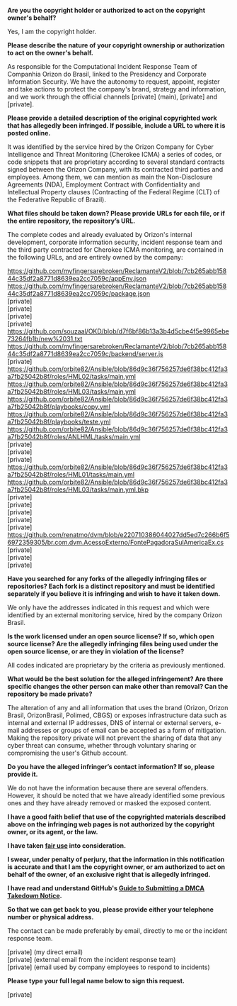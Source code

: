 **Are you the copyright holder or authorized to act on the copyright owner's behalf?**

Yes, I am the copyright holder.

**Please describe the nature of your copyright ownership or authorization to act on the owner's behalf.**

As responsible for the Computational Incident Response Team of Companhia Orizon do Brasil, linked to the Presidency and Corporate Information Security. We have the autonomy to request, appoint, register and take actions to protect the company's brand, strategy and information, and we work through the official channels [private] (main), [private] and [private].

**Please provide a detailed description of the original copyrighted work that has allegedly been infringed. If possible, include a URL to where it is posted online.**

It was identified by the service hired by the Orizon Company for Cyber Intelligence and Threat Monitoring (Cherokee ICMA) a series of codes, or code snippets that are proprietary according to several standard contracts signed between the Orizon Company, with its contracted third parties and employees. Among them, we can mention as main the Non-Disclosure Agreements (NDA), Employment Contract with Confidentiality and Intellectual Property clauses (Contracting of the Federal Regime (CLT) of the Federative Republic of Brazil).

**What files should be taken down? Please provide URLs for each file, or if the entire repository, the repository’s URL.**

The complete codes and already evaluated by Orizon's internal development, corporate information security, incident response team and the third party contracted for Cherokee ICMA monitoring, are contained in the following URLs, and are entirely owned by the company:

https://github.com/myfingersarebroken/ReclamanteV2/blob/7cb265abb15844c35df2a8771d8639ea2cc7059c/appEnv.json  
https://github.com/myfingersarebroken/ReclamanteV2/blob/7cb265abb15844c35df2a8771d8639ea2cc7059c/package.json  
[private]  
[private]  
[private]  
[private]  
https://github.com/souzaal/OKD/blob/d7f6bf86b13a3b4d5cbe4f5e9965ebe73264fb1b/new%2031.txt  
https://github.com/myfingersarebroken/ReclamanteV2/blob/7cb265abb15844c35df2a8771d8639ea2cc7059c/backend/server.js  
[private]  
https://github.com/orbite82/Ansible/blob/86d9c36f756257de6f38bc412fa3a7fb25042b8f/roles/HML02/tasks/main.yml  
https://github.com/orbite82/Ansible/blob/86d9c36f756257de6f38bc412fa3a7fb25042b8f/roles/HML03/tasks/main.yml  
https://github.com/orbite82/Ansible/blob/86d9c36f756257de6f38bc412fa3a7fb25042b8f/playbooks/copy.yml  
https://github.com/orbite82/Ansible/blob/86d9c36f756257de6f38bc412fa3a7fb25042b8f/playbooks/teste.yml  
https://github.com/orbite82/Ansible/blob/86d9c36f756257de6f38bc412fa3a7fb25042b8f/roles/ANLHML/tasks/main.yml  
[private]  
[private]  
[private]  
https://github.com/orbite82/Ansible/blob/86d9c36f756257de6f38bc412fa3a7fb25042b8f/roles/HML01/tasks/main.yml  
https://github.com/orbite82/Ansible/blob/86d9c36f756257de6f38bc412fa3a7fb25042b8f/roles/HML03/tasks/main.yml.bkp  
[private]  
[private]  
[private]  
[private]  
[private]  
https://github.com/renatmo/dvm/blob/e220710386044027dd5ed7c266b6f56972359305/br.com.dvm.AcessoExterno/FontePagadoraSulAmericaEx.cs  
[private]  
[private]  
[private]  

**Have you searched for any forks of the allegedly infringing files or repositories? Each fork is a distinct repository and must be identified separately if you believe it is infringing and wish to have it taken down.**

We only have the addresses indicated in this request and which were identified by an external monitoring service, hired by the company Orizon Brasil.

**Is the work licensed under an open source license? If so, which open source license? Are the allegedly infringing files being used under the open source license, or are they in violation of the license?**

All codes indicated are proprietary by the criteria as previously mentioned.

**What would be the best solution for the alleged infringement? Are there specific changes the other person can make other than removal? Can the repository be made private?**

The alteration of any and all information that uses the brand (Orizon, Orizon Brasil, OrizonBrasil, Polimed, CBGS) or exposes infrastructure data such as internal and external IP addresses, DNS of internal or external servers, e-mail addresses or groups of email can be accepted as a form of mitigation. Making the repository private will not prevent the sharing of data that any cyber threat can consume, whether through voluntary sharing or compromising the user's Github account.

**Do you have the alleged infringer’s contact information? If so, please provide it.**

We do not have the information because there are several offenders. However, it should be noted that we have already identified some previous ones and they have already removed or masked the exposed content.

**I have a good faith belief that use of the copyrighted materials described above on the infringing web pages is not authorized by the copyright owner, or its agent, or the law.**

**I have taken <a href="https://www.lumendatabase.org/topics/22">fair use</a> into consideration.**

**I swear, under penalty of perjury, that the information in this notification is accurate and that I am the copyright owner, or am authorized to act on behalf of the owner, of an exclusive right that is allegedly infringed.**

**I have read and understand GitHub's <a href="https://help.github.com/articles/guide-to-submitting-a-dmca-takedown-notice/">Guide to Submitting a DMCA Takedown Notice</a>.**

**So that we can get back to you, please provide either your telephone number or physical address.**

The contact can be made preferably by email, directly to me or the incident response team.

[private] (my direct email)  
[private] (external email from the incident response team)  
[private] (email used by company employees to respond to incidents)

**Please type your full legal name below to sign this request.**

[private]

